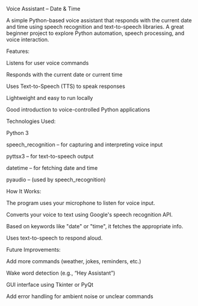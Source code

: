  Voice Assistant – Date & Time

A simple Python-based voice assistant that responds with the current date and time using speech recognition and text-to-speech libraries. A great beginner project to explore Python automation, speech processing, and voice interaction.

 Features:

Listens for user voice commands

Responds with the current date or current time

Uses Text-to-Speech (TTS) to speak responses

Lightweight and easy to run locally

Good introduction to voice-controlled Python applications

 Technologies Used:

Python 3

speech_recognition – for capturing and interpreting voice input

pyttsx3 – for text-to-speech output

datetime – for fetching date and time

pyaudio – (used by speech_recognition)

How It Works:

The program uses your microphone to listen for voice input.

Converts your voice to text using Google's speech recognition API.

Based on keywords like "date" or "time", it fetches the appropriate info.

Uses text-to-speech to respond aloud.

 Future Improvements:

Add more commands (weather, jokes, reminders, etc.)

Wake word detection (e.g., “Hey Assistant”)

GUI interface using Tkinter or PyQt

Add error handling for ambient noise or unclear commands
